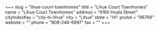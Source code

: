 +++
slug = "lihue-court-townhomes"
title = "Lihue Court Townhomes"
name = "Lihue Court Townhomes"
address = "4160 Hoala Street"
cityIndexKey = "city-hi-lihue"
city = "Lihue"
state = "HI"
postal = "96766"
website = ""
phone = "808-246-6997"
fax = ""
+++
